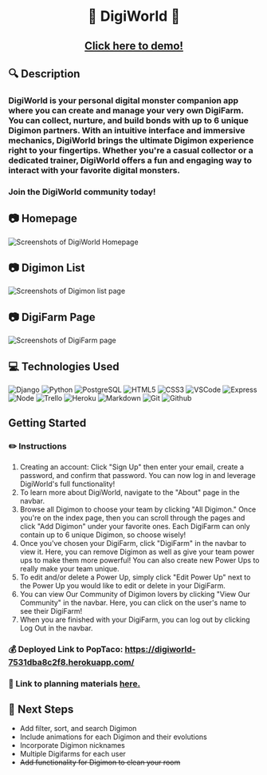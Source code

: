 # <p style="text-align:center;">🐲 **DigiWorld** 🐲</p>
## <p style="text-align:center;">[Click here to demo!](https://digiworld-7531dba8c2f8.herokuapp.com/)</p>

## :mag: Description 
### DigiWorld is your personal digital monster companion app where you can create and manage your very own DigiFarm. You can collect, nurture, and build bonds with up to 6 unique Digimon partners. With an intuitive interface and immersive mechanics, DigiWorld brings the ultimate Digimon experience right to your fingertips. Whether you're a casual collector or a dedicated trainer, DigiWorld offers a fun and engaging way to interact with your favorite digital monsters.


 
### Join the DigiWorld community today!

## :camera: Homepage
![Screenshots of DigiWorld Homepage](https://i.imgur.com/tzMKARk.png)
## :camera: Digimon List
![Screenshots of Digimon list page](https://i.imgur.com/S9pjeXa.png)
## :camera: DigiFarm Page
![Screenshots of DigiFarm page](https://i.imgur.com/aLPflWj.png)


## :computer: Technologies Used
![Django](https://img.shields.io/badge/-Django-05122A?style=flat&logo=django)
![Python](https://img.shields.io/badge/-Python-05122A?style=flat&logo=python)
![PostgreSQL](https://img.shields.io/badge/-PostgreSQL-05122A?style=flat&logo=postgresql)
![HTML5](https://img.shields.io/badge/-HTML5-05122A?style=flat&logo=html5)
![CSS3](https://img.shields.io/badge/-CSS-05122A?style=flat&logo=css3)
![VSCode](https://img.shields.io/badge/-VS_Code-05122A?style=flat&logo=visualstudio)
![Express](https://img.shields.io/badge/-Express-05122A?style=flat&logo=express)
![Node](https://img.shields.io/badge/-Node.js-05122A?style=flat&logo=node.js)
![Trello](https://img.shields.io/badge/-Trello-05122A?style=flat&logo=trello)
![Heroku](https://img.shields.io/badge/-Heroku-05122A?style=flat&logo=heroku)
![Markdown](https://img.shields.io/badge/-Markdown-05122A?style=flat&logo=markdown)
![Git](https://img.shields.io/badge/-Git-05122A?style=flat&logo=git)
![Github](https://img.shields.io/badge/-GitHub-05122A?style=flat&logo=github)

## **Getting Started**

### :pencil2: Instructions
1. Creating an account: Click "Sign Up" then enter your email, create a password, and confirm that password. You can now log in and leverage DigiWorld's full functionality!
2. To learn more about DigiWorld, navigate to the "About" page in the navbar.
3. Browse all Digimon to choose your team by clicking "All Digimon." Once you're on the index page, then you can scroll through the pages and click "Add Digimon" under your favorite ones. Each DigiFarm can only contain up to 6 unique Digimon, so choose wisely!
4. Once you've chosen your DigiFarm, click "DigiFarm" in the navbar to view it. Here, you can remove Digimon as well as give your team power ups to make them more powerful! You can also create new Power Ups to really make your team unique.
5. To edit and/or delete a Power Up, simply click "Edit Power Up" next to the Power Up you would like to edit or delete in your DigiFarm.
6. You can view Our Community of Digimon lovers by clicking "View Our Community" in the navbar. Here, you can click on the user's name to see their DigiFarm!
7. When you are finished with your DigiFarm, you can log out by clicking Log Out in the navbar.


### :moneybag: Deployed Link to PopTaco: https://digiworld-7531dba8c2f8.herokuapp.com/

### :pushpin: Link to planning materials [here.](https://trello.com/b/e3dcA57K/mod-squad-digimon) 

## :hammer: **Next Steps**
* Add filter, sort, and search Digimon
* Include animations for each Digimon and their evolutions
* Incorporate Digimon nicknames
* Multiple Digifarms for each user
* ~~Add functionality for Digimon to clean your room~~
